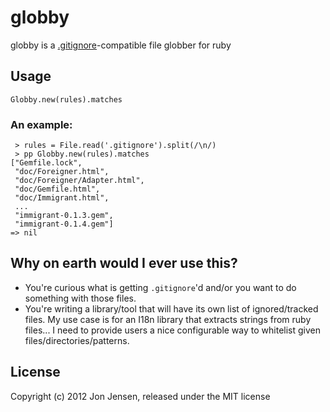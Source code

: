 # globby

globby is a [.gitignore](http://www.kernel.org/pub/software/scm/git/docs/gitignore.html)-compatible file globber for ruby

## Usage

    Globby.new(rules).matches

### An example:

     > rules = File.read('.gitignore').split(/\n/)
     > pp Globby.new(rules).matches
    ["Gemfile.lock",
     "doc/Foreigner.html",
     "doc/Foreigner/Adapter.html",
     "doc/Gemfile.html",
     "doc/Immigrant.html",
     ...
     "immigrant-0.1.3.gem",
     "immigrant-0.1.4.gem"]
    => nil

## Why on earth would I ever use this?

* You're curious what is getting `.gitignore`'d and/or you want to do something
  with those files.
* You're writing a library/tool that will have its own list of ignored/tracked
  files. My use case is for an I18n library that extracts strings from ruby
  files... I need to provide users a nice configurable way to whitelist given
  files/directories/patterns.

## License

Copyright (c) 2012 Jon Jensen, released under the MIT license
